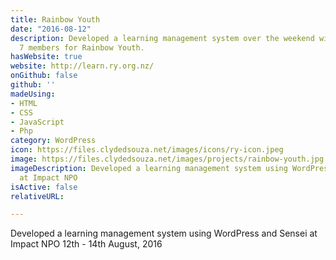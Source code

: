 ```yaml
---
title: Rainbow Youth
date: "2016-08-12"
description: Developed a learning management system over the weekend with a team of
  7 members for Rainbow Youth.
hasWebsite: true
website: http://learn.ry.org.nz/
onGithub: false
github: ''
madeUsing:
- HTML
- CSS
- JavaScript
- Php
category: WordPress
icon: https://files.clydedsouza.net/images/icons/ry-icon.jpeg
image: https://files.clydedsouza.net/images/projects/rainbow-youth.jpg
imageDescription: Developed a learning management system using WordPress and Sensei
  at Impact NPO
isActive: false
relativeURL: 

---
```


Developed a learning management system using WordPress and Sensei at Impact NPO 12th - 14th August, 2016

